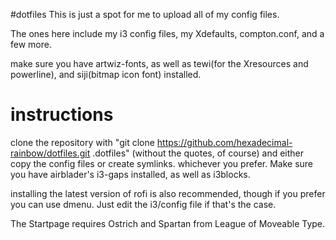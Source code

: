 #dotfiles
This is just a spot for me to upload all of my config files.

The ones here include my i3 config files, my Xdefaults, compton.conf, and a few more.

make sure you have artwiz-fonts, as well as tewi(for the Xresources and powerline), and siji(bitmap icon font) installed.

# instructions

clone the repository with "git clone https://github.com/hexadecimal-rainbow/dotfiles.git .dotfiles" (without the quotes, of course) and either copy the config files or create symlinks. whichever you prefer.
Make sure you have airblader's i3-gaps installed, as well as i3blocks.

installing the latest version of rofi is also recommended, though if you prefer you can use dmenu. Just edit the i3/config file if that's the case.

The Startpage requires Ostrich and Spartan from League of Moveable Type.
